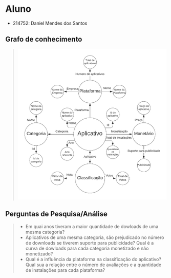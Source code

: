 # Aluno
* 214752: Daniel Mendes dos Santos
## Grafo de conhecimento
> ![Grafo de Conhecimento](images/grafo.png)

## Perguntas de Pesquisa/Análise

> * Em quai anos tiveram a maior quantidade de dowloads de uma mesma categoria?
> * Aplicativos de uma mesma categoria, são prejudicado no número de downloads se tiverem suporte para publicidade? Qual é a curva de dowloads para cada categoria monetizado e não monetizado? 
> * Qual é a influência da plataforma na classificação do aplicativo? Qual sua a relação entre o número de avaliações e a quantidade de instalações para cada plataforma?


